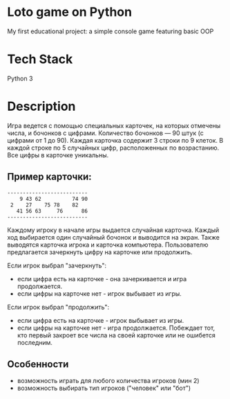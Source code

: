 # Loto game on Python
My first educational project: a simple console game featuring basic OOP
# Tech Stack
Python 3
# Description
Игра ведется с помощью специальных карточек, на которых отмечены числа, и бочонков с цифрами. Количество бочонков — 90 штук (с цифрами от 1 до 90). Каждая карточка содержит 3 строки по 9 клеток. В каждой строке по 5 случайных цифр, расположенных по возрастанию. Все цифры в карточке уникальны.

## Пример карточки:
	--------------------------
	    9 43 62          74 90
	 2    27    75 78    82
	   41 56 63     76      86
	--------------------------

Каждому игроку в начале игры выдается случайная карточка. Каждый ход выбирается один случайный бочонок и выводится на экран. Также выводятся карточка игрока и карточка компьютера. Пользователю предлагается зачеркнуть цифру на карточке или продолжить. 

Если игрок выбрал "зачеркнуть":
 - если цифра есть на карточке - она зачеркивается и игра продолжается.
 - если цифры на карточке нет - игрок выбывает из игры.

Если игрок выбрал "продолжить":
 - если цифра есть на карточке - игрок выбывает из игры.
 - если цифры на карточке нет - игра продолжается.  Побеждает тот, кто первый закроет все числа на своей карточке или не ошибется последним.

## Особенности
- возможность играть для любого количества игроков (мин 2)
- возможность выбирать тип игроков ("человек" или "бот")
